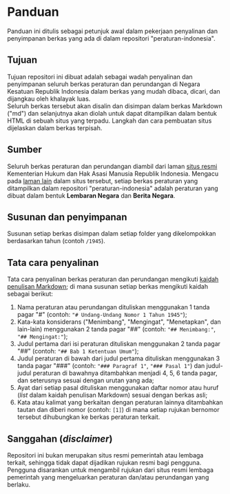 # Panduan

Panduan ini ditulis sebagai petunjuk awal dalam pekerjaan penyalinan dan penyimpanan berkas yang ada di dalam repositori "peraturan-indonesia". 

## Tujuan

Tujuan repositori ini dibuat adalah sebagai wadah penyalinan dan penyimpanan seluruh berkas peraturan dan perundangan di Negara Kesatuan Republik Indonesia dalam berkas yang mudah dibaca, dicari, dan dijangkau oleh khalayak luas.</br>
Seluruh berkas tersebut akan disalin dan disimpan dalam berkas Markdown ("md") dan selanjutnya akan diolah untuk dapat ditampilkan dalam bentuk HTML di sebuah situs yang terpadu. Langkah dan cara pembuatan situs dijelaskan dalam berkas terpisah.

## Sumber

Seluruh berkas peraturan dan perundangan diambil dari laman [situs resmi](https://peraturan.go.id/) Kementerian Hukum dan Hak Asasi Manusia Republik Indonesia. Mengacu pada [laman lain](https://peraturan.go.id/profil.html) dalam situs tersebut, setiap berkas peraturan yang ditampilkan dalam repositori "peraturan-indonesia" adalah peraturan yang dibuat dalam bentuk **Lembaran Negara** dan **Berita Negara**.

## Susunan dan penyimpanan

Susunan setiap berkas disimpan dalam setiap folder yang dikelompokkan berdasarkan tahun (contoh `/1945`).

## Tata cara penyalinan

Tata cara penyalinan berkas peraturan dan perundangan mengikuti [kaidah penulisan Markdown](https://www.markdownguide.org/basic-syntax); di mana susunan setiap berkas mengikuti kaidah sebagai berikut:
1. Nama peraturan atau perundangan dituliskan menggunakan 1 tanda pagar "#" (contoh: `"# Undang-Undang Nomor 1 Tahun 1945"`);
2. Kata-kata konsiderans ("Menimbang", "Mengingat", "Menetapkan", dan lain-lain) menggunakan 2 tanda pagar "##" (contoh: `"## Menimbang:"`, `"## Mengingat:"`);
3. Judul pertama dari isi peraturan dituliskan menggunakan 2 tanda pagar "##" (contoh: `"## Bab 1 Ketentuan Umum"`);
4. Judul peraturan di bawah dari judul pertama dituliskan menggunakan 3 tanda pagar "###" (contoh: `"### Paragraf 1"`, `"### Pasal 1"`) dan judul-judul peraturan di bawahnya ditambahkan menjadi 4, 5, 6 tanda pagar, dan seterusnya sesuai dengan urutan yang ada;
5. Ayat dari setiap pasal dituliskan menggunakan daftar nomor atau huruf (*list* dalam kaidah penulisan Markdown) sesuai dengan berkas asli;
6. Kata atau kalimat yang berkaitan dengan peraturan lainnya ditambahkan tautan dan diberi nomor (contoh: `[1]`) di mana setiap rujukan bernomor tersebut dihubungkan ke berkas peraturan terkait.

## Sanggahan (*disclaimer*)

Repositori ini bukan merupakan situs resmi pemerintah atau lembaga terkait, sehingga tidak dapat dijadikan rujukan resmi bagi pengguna.</br>
Pengguna disarankan untuk mengambil rujukan dari situs resmi lembaga pemerintah yang mengeluarkan peraturan dan/atau perundangan yang berlaku.

